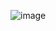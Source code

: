 ![image](https://github.com/superclire/superclire/assets/147245711/292e2a3c-02aa-42be-861b-1d73916a313c)
